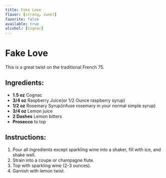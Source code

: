 ```yaml
---
title: Fake Love
flavor: [strong, sweet]
favorite: false
available: true
alcohol: [Cognac]
---
```

# Fake Love

This is a great twist on the traditional French 75.

## Ingredients:
- **1.5 oz** Cognac
- **3/4 oz** Raspberry Juice(or 1/2 Ounce raspberry syrup)
- **1/2 oz** Rosemary Syrup(infuse rosemary in your normal simple syrup)
- **3/4 oz** Lemon juice
- **2 Dashes** Lemon bitters
- **Prosecco** to top

## Instructions:
1. Pour all ingredients except sparkling wine into a shaker, fill with ice, and shake well. 
2. Strain into a coupe or champagne flute. 
3. Top with sparkling wine (2-3 ounces). 
4. Garnish with lemon twist.




